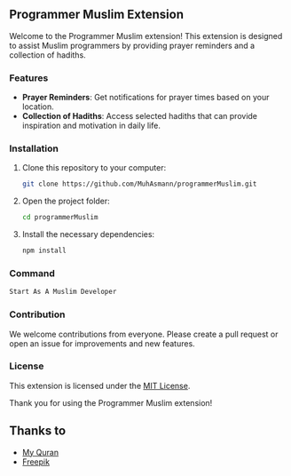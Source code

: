 ## Programmer Muslim Extension

Welcome to the Programmer Muslim extension! This extension is designed to assist Muslim programmers by providing prayer reminders and a collection of hadiths.

### Features

- **Prayer Reminders**: Get notifications for prayer times based on your location.
- **Collection of Hadiths**: Access selected hadiths that can provide inspiration and motivation in daily life.

### Installation

1. Clone this repository to your computer:
    ```bash
    git clone https://github.com/MuhAsmann/programmerMuslim.git
    ```
2. Open the project folder:
    ```bash
    cd programmerMuslim
    ```
3. Install the necessary dependencies:
    ```bash
    npm install
    ```

### Command
```bash
Start As A Muslim Developer
```

### Contribution

We welcome contributions from everyone. Please create a pull request or open an issue for improvements and new features.

### License

This extension is licensed under the [MIT License](LICENSE).

Thank you for using the Programmer Muslim extension!

## Thanks to

- [My Quran](https://api.myquran.com/)
- [Freepik](https://www.freepik.com/)
